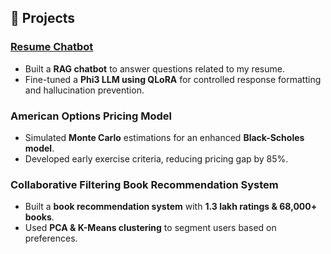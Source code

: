 ## 🔬 Projects

### [Resume Chatbot](#)  
- Built a **RAG chatbot** to answer questions related to my resume.  
- Fine-tuned a **Phi3 LLM using QLoRA** for controlled response formatting and hallucination prevention.  

### American Options Pricing Model  
- Simulated **Monte Carlo** estimations for an enhanced **Black-Scholes model**.  
- Developed early exercise criteria, reducing pricing gap by 85%.  

### Collaborative Filtering Book Recommendation System  
- Built a **book recommendation system** with **1.3 lakh ratings & 68,000+ books**.  
- Used **PCA & K-Means clustering** to segment users based on preferences.  
